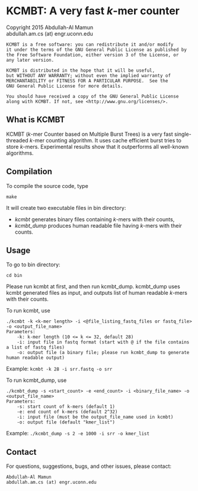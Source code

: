 # KCMBT: A very fast _k_-mer counter

Copyright 2015 Abdullah-Al Mamun <br />
abdullah.am.cs (at) engr.uconn.edu

 	KCMBT is a free software: you can redistribute it and/or modify
    it under the terms of the GNU General Public License as published by
    the Free Software Foundation, either version 3 of the License, or
    any later version.

    KCMBT is distributed in the hope that it will be useful,
    but WITHOUT ANY WARRANTY; without even the implied warranty of
    MERCHANTABILITY or FITNESS FOR A PARTICULAR PURPOSE.  See the
    GNU General Public License for more details.

    You should have received a copy of the GNU General Public License
    along with KCMBT. If not, see <http://www.gnu.org/licenses/>.

## What is KCMBT
KCMBT (_k_-mer Counter based on Multiple Burst Trees) is a very fast single-threaded _k_-mer counting algorithm. It uses cache efficient burst tries to store _k_-mers. Experimental results show that it outperforms all well-known algorithms.

## Compilation
To compile the source code, type

```
make
``` 

It will create two executable files in bin directory:

* _kcmbt_ generates binary files containing _k_-mers with their counts, 
* _kcmbt\_dump_ produces human readable file having _k_-mers with their counts.

## Usage
To go to bin directory:

	cd bin

Please run kcmbt at first, and then run kcmbt\_dump. kcmbt\_dump uses kcmbt generated files as input, and outputs list of human readable _k_-mers with their counts.

To run kcmbt, use

```
./kcmbt -k <k-mer length> -i <@file_listing_fastq_files or fastq_file> -o <output_file_name>
Parameters:
	-k:	k-mer length (10 <= k <= 32, default 28) 
	-i:	input file in fastq format (start with @ if the file contains a list of fastq files)
	-o:	output file (a binary file; please run kcmbt_dump to generate human readable output)
```
Example: ```kcmbt -k 28 -i srr.fastq -o srr```

To run kcmbt_dump, use

```
./kcmbt_dump -s <start_count> -e <end_count> -i <binary_file_name> -o <output_file_name>
Parameters:
	-s:	start count of k-mers (default 1)
	-e:	end count of k-mers (default 2^32)
	-i:	input file (must be the output_file_name used in kcmbt)
	-o:	output file (default "kmer_list")
```
Example: ```./kcmbt_dump -s 2 -e 1000 -i srr -o kmer_list```


## Contact
For questions, suggestions, bugs, and other issues, please contact:

```
Abdullah-Al Mamun
abdullah.am.cs (at) engr.uconn.edu
```
